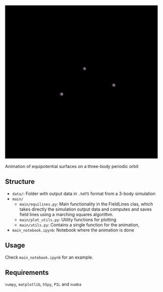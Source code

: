 ![Example](figures/animation.gif)

Animation of equipotential surfaces on a three-body periodic orbit

## Structure

- `data/`: Folder with output data in `.hdf5` format from a 3-body simulation 
- `main/`
    - `main/equilines.py`: Main functionality in the FieldLines clas, which takes directly the simulation output data and computes and saves field lines using a marching squares algorithm.
    - `main/plot_utils.py`: Utility functions for plotting
    - `main/utils.py`: Contains a single function for the animation,
- `main_notebook.ipynb`: Notebook where the animation is done

## Usage

Check  `main_notebook.ipynb` for an example.

## Requirements

`numpy`, `matplotlib`, `h5py`, `PIL` and `numba` 
